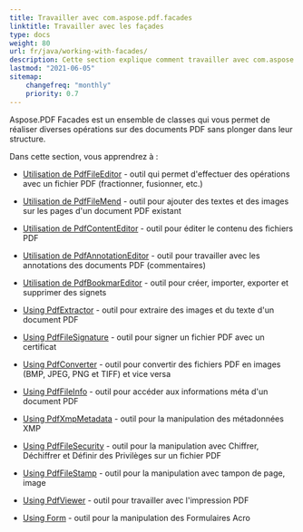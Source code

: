```yaml
---
title: Travailler avec com.aspose.pdf.facades
linktitle: Travailler avec les façades
type: docs
weight: 80
url: fr/java/working-with-facades/
description: Cette section explique comment travailler avec com.aspose.pdf.facades - un ensemble d'outils pour les opérations populaires avec les PDF.
lastmod: "2021-06-05"
sitemap:
    changefreq: "monthly"
    priority: 0.7
---
```


Aspose.PDF Facades est un ensemble de classes qui vous permet de réaliser diverses opérations sur des documents PDF sans plonger dans leur structure.

Dans cette section, vous apprendrez à :

- [Utilisation de PdfFileEditor](/pdf/java/pdffileeditor-class/) - outil qui permet d'effectuer des opérations avec un fichier PDF (fractionner, fusionner, etc.)
- [Utilisation de PdfFileMend](/pdf/java/pdffilemend-class/) - outil pour ajouter des textes et des images sur les pages d'un document PDF existant
- [Utilisation de PdfContentEditor](/pdf/java/pdfcontenteditor-class/) - outil pour éditer le contenu des fichiers PDF
- [Utilisation de PdfAnnotationEditor](/pdf/java/pdfannotationeditor-class/) - outil pour travailler avec les annotations des documents PDF (commentaires)

- [Utilisation de PdfBookmarEditor](/pdf/java/working-with-bookmarks-facades/) - outil pour créer, importer, exporter et supprimer des signets
- [Using PdfExtractor](/pdf/java/pdfextractor-class/)  - outil pour extraire des images et du texte d'un document PDF
- [Using PdfFileSignature](/pdf/java/pdffilesignature-class/) - outil pour signer un fichier PDF avec un certificat
- [Using PdfConverter](/pdf/java/pdfconverter-class/) - outil pour convertir des fichiers PDF en images (BMP, JPEG, PNG et TIFF) et vice versa
- [Using PdfFileInfo](/pdf/java/pdffileinfo-class/) - outil pour accéder aux informations méta d'un document PDF
- [Using PdfXmpMetadata](/pdf/java/pdfxmpmetadata-class/) - outil pour la manipulation des métadonnées XMP
- [Using PdfFileSecurity](/pdf/java/pdffilesecurity-class/) - outil pour la manipulation avec Chiffrer, Déchiffrer et Définir des Privilèges sur un fichier PDF
- [Using PdfFileStamp](/pdf/java/pdffilestamp-class/) - outil pour la manipulation avec tampon de page, image
- [Using PdfViewer](/pdf/java/pdfviewer-class/) - outil pour travailler avec l'impression PDF
- [Using Form](/pdf/java/form-class/) - outil pour la manipulation des Formulaires Acro
